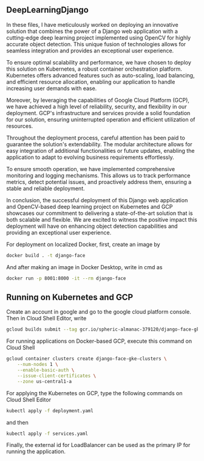 ## DeepLearningDjango

In these files, I have meticulously worked on deploying an innovative solution that combines the power of a Django web application with a cutting-edge deep learning project implemented using OpenCV for highly accurate object detection. This unique fusion of technologies allows for seamless integration and provides an exceptional user experience.

To ensure optimal scalability and performance, we have chosen to deploy this solution on Kubernetes, a robust container orchestration platform. Kubernetes offers advanced features such as auto-scaling, load balancing, and efficient resource allocation, enabling our application to handle increasing user demands with ease.

Moreover, by leveraging the capabilities of Google Cloud Platform (GCP), we have achieved a high level of reliability, security, and flexibility in our deployment. GCP's infrastructure and services provide a solid foundation for our solution, ensuring uninterrupted operation and efficient utilization of resources.

Throughout the deployment process, careful attention has been paid to guarantee the solution's extendability. The modular architecture allows for easy integration of additional functionalities or future updates, enabling the application to adapt to evolving business requirements effortlessly.

To ensure smooth operation, we have implemented comprehensive monitoring and logging mechanisms. This allows us to track performance metrics, detect potential issues, and proactively address them, ensuring a stable and reliable deployment.

In conclusion, the successful deployment of this Django web application and OpenCV-based deep learning project on Kubernetes and GCP showcases our commitment to delivering a state-of-the-art solution that is both scalable and flexible. We are excited to witness the positive impact this deployment will have on enhancing object detection capabilities and providing an exceptional user experience.

For deployment on localized Docker, first, create an image by 
```bash
docker build . -t django-face 
```

And after making an image in Docker Desktop, write in cmd as

```bash
docker run -p 8001:8000 -it --rm django-face
```
## Running on Kubernetes and GCP

Create an account in google and go to the google cloud platform console.
Then in Cloud Shell Editor, write 

```bash
gcloud builds submit --tag gcr.io/spheric-almanac-379120/django-face-gke .
```
For running applications on Docker-based GCP, execute this command on Cloud Shell

```bash
gcloud container clusters create django-face-gke-clusters \
    --num-nodes 1 \
    --enable-basic-auth \
    --issue-client-certificates \
    --zone us-central1-a
```
For applying the Kubernetes on GCP, type the following commands on Cloud Shell Editor

```bash
kubectl apply -f deployment.yaml
```
and then

```bash
kubectl apply -f services.yaml
```

Finally, the external id for LoadBalancer can be used as the primary IP for running the application.